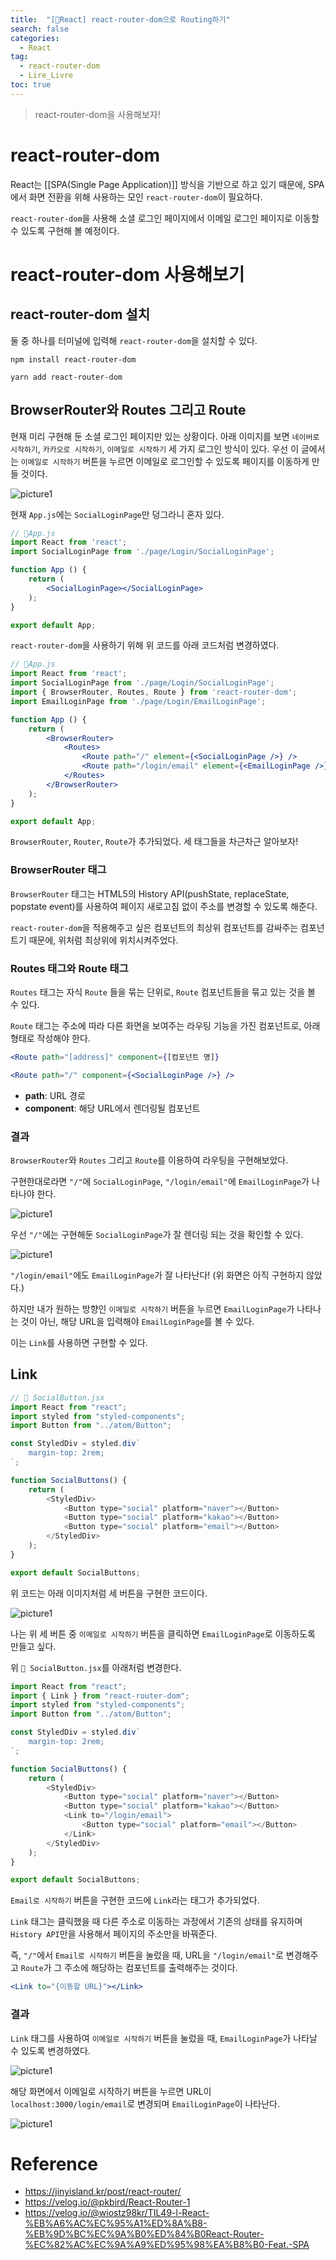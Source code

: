```yaml
---
title:  "[🌟React] react-router-dom으로 Routing하기"
search: false
categories: 
  - React
tag:
  - react-router-dom
  - Lire_Livre
toc: true
---
```


> react-router-dom을 사용해보자!

# react-router-dom

React는 [[SPA(Single Page Application)]] 방식을 기반으로 하고 있기 때문에, SPA에서 화면 전환을 위해 사용하는 모인 `react-router-dom`이 필요하다.

`react-router-dom`을 사용해 소셜 로그인 페이지에서 이메일 로그인 페이지로 이동할 수 있도록 구현해 볼 예정이다.
# react-router-dom 사용해보기
## react-router-dom 설치
둘 중 하나를 터미널에 입력해 `react-router-dom`을 설치할 수 있다.
```
npm install react-router-dom
```
```
yarn add react-router-dom
```

## BrowserRouter와 Routes 그리고 Route
현재 미리 구현해 둔 소셜 로그인 페이지만 있는 상황이다. 
아래 이미지를 보면 `네이버로 시작하기`, `카카오로 시작하기`, `이메일로 시작하기` 세 가지 로그인 방식이 있다.
우선 이 글에서는 `이메일로 시작하기` 버튼을 누르면 이메일로 로그인할 수 있도록 페이지를 이동하게 만들 것이다.

![picture1](../../assets/images/post/React/2023-10-01-react-router-dom/1.png)

현재 `App.js`에는 `SocialLoginPage`만 덩그라니 혼자 있다.
```jsx
// 📄App.js
import React from 'react';
import SocialLoginPage from './page/Login/SocialLoginPage';

function App () {
	return (
		<SocialLoginPage></SocialLoginPage>
	);
}

export default App;
```

`react-router-dom`을 사용하기 위해 위 코드를 아래 코드처럼 변경하였다.
```jsx
// 📄App.js
import React from 'react';
import SocialLoginPage from './page/Login/SocialLoginPage';
import { BrowserRouter, Routes, Route } from 'react-router-dom';
import EmailLoginPage from './page/Login/EmailLoginPage';

function App () {
	return (
		<BrowserRouter>
			<Routes>
				<Route path="/" element={<SocialLoginPage />} />
				<Route path="/login/email" element={<EmailLoginPage />} />
			</Routes>
		</BrowserRouter>
	);
}

export default App;
```
`BrowserRouter`, `Router`, `Route`가 추가되었다.
세 태그들을 차근차근 알아보자!
### BrowserRouter 태그
`BrowserRouter` 태그는 HTML5의 History API(pushState, replaceState, popstate event)를 사용하여 페이지 새로고침 없이 주소를 변경할 수 있도록 해준다.

`react-router-dom`을 적용해주고 싶은 컴포넌트의 최상위 컴포넌트를 감싸주는 컴포넌트기 때문에, 위처럼 최상위에 위치시켜주었다.

### Routes 태그와 Route 태그
`Routes` 태그는 자식 `Route` 들을 묶는 단위로, `Route` 컴포넌트들을 묶고 있는 것을 볼 수 있다.

`Route` 태그는 주소에 따라 다른 화면을 보여주는 라우팅 기능을 가진 컴포넌트로, 아래 형태로 작성해야 한다.
```jsx
<Route path="[address]" component={[컴포넌트 명]}
```
```jsx
<Route path="/" component={<SocialLoginPage />} />
```
- **path**: URL 경로
- **component**: 해당 URL에서 렌더링될 컴포넌트

### 결과
`BrowserRouter`와 `Routes` 그리고 `Route`를 이용하여 라우팅을 구현해보았다. 

구현한대로라면 `"/"`에 `SocialLoginPage`, `"/login/email"`에 `EmailLoginPage`가 나타나야 한다.

![picture1](../../assets/images/post/React/2023-10-01-react-router-dom/2.png)

우선 `"/"`에는 구현해둔 `SocialLoginPage`가 잘 렌더링 되는 것을 확인할 수 있다.

![picture1](../../assets/images/post/React/2023-10-01-react-router-dom/3.png)

`"/login/email"`에도 `EmailLoginPage`가 잘 나타난다!
(위 화면은 아직 구현하지 않았다.)

하지만 내가 원하는 방향인 `이메일로 시작하기` 버튼을 누르면 `EmailLoginPage`가 나타나는 것이 아닌, 해당 URL을 입력해야 `EmailLoginPage`를 볼 수 있다.

이는 `Link`를 사용하면 구현할 수 있다.
## Link
```jsx
// 📄 SocialButton.jsx
import React from "react";
import styled from "styled-components";
import Button from "../atom/Button";

const StyledDiv = styled.div`
    margin-top: 2rem;
`;

function SocialButtons() {
    return (
        <StyledDiv>
            <Button type="social" platform="naver"></Button>
            <Button type="social" platform="kakao"></Button>
            <Button type="social" platform="email"></Button>
        </StyledDiv>
    );
}

export default SocialButtons;
```
위 코드는 아래 이미지처럼 세 버튼을 구현한 코드이다.

![picture1](../../assets/images/post/React/2023-10-01-react-router-dom/4.png)

나는 위 세 버튼 중 `이메일로 시작하기` 버튼을 클릭하면 `EmailLoginPage`로 이동하도록 만들고 싶다. 

위  `📄 SocialButton.jsx`를 아래처럼 변경한다.

```jsx
import React from "react";
import { Link } from "react-router-dom";
import styled from "styled-components";
import Button from "../atom/Button";

const StyledDiv = styled.div`
    margin-top: 2rem;
`;

function SocialButtons() {
    return (
        <StyledDiv>
            <Button type="social" platform="naver"></Button>
            <Button type="social" platform="kakao"></Button>
            <Link to="/login/email">
                <Button type="social" platform="email"></Button>
            </Link>
        </StyledDiv>
    );
}

export default SocialButtons;
```
`Email로 시작하기` 버튼을 구현한 코드에 `Link`라는 태그가 추가되었다.

`Link` 태그는 클릭했을 때 다른 주소로 이동하는 과정에서 기존의 상태를 유지하며 `History API`만을 사용해서 페이지의 주소만을 바꿔준다.

즉, `"/"`에서 `Email로 시작하기` 버튼을 눌렀을 때, URL을 `"/login/email"`로 변경해주고 `Route`가 그 주소에 해당하는 컴포넌트를 출력해주는 것이다.
```jsx
<Link to="{이동할 URL}"></Link>
```

### 결과
`Link` 태그를 사용하여 `이메일로 시작하기` 버튼을 눌렀을 때, `EmailLoginPage`가 나타날 수 있도록 변경하였다.

![picture1](../../assets/images/post/React/2023-10-01-react-router-dom/5.png)

해당 화면에서 이메일로 시작하기 버튼을 누르면 URL이 `localhost:3000/login/email`로 변경되며 `EmailLoginPage`이 나타난다.

![picture1](../../assets/images/post/React/2023-10-01-react-router-dom/6.png)

# Reference
- https://jinyisland.kr/post/react-router/
- https://velog.io/@pkbird/React-Router-1
- https://velog.io/@wiostz98kr/TIL49-l-React-%EB%A6%AC%EC%95%A1%ED%8A%B8-%EB%9D%BC%EC%9A%B0%ED%84%B0React-Router-%EC%82%AC%EC%9A%A9%ED%95%98%EA%B8%B0-Feat.-SPA